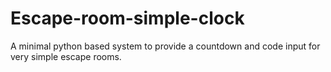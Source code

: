 # Escape-room-simple-clock
A minimal python based system to provide a countdown and code input for very simple escape rooms.
